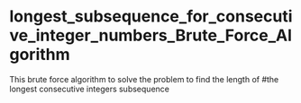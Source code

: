 # longest_subsequence_for_consecutive_integer_numbers_Brute_Force_Algorithm 
 This brute force algorithm to solve the problem to find the length of #the longest consecutive integers subsequence

